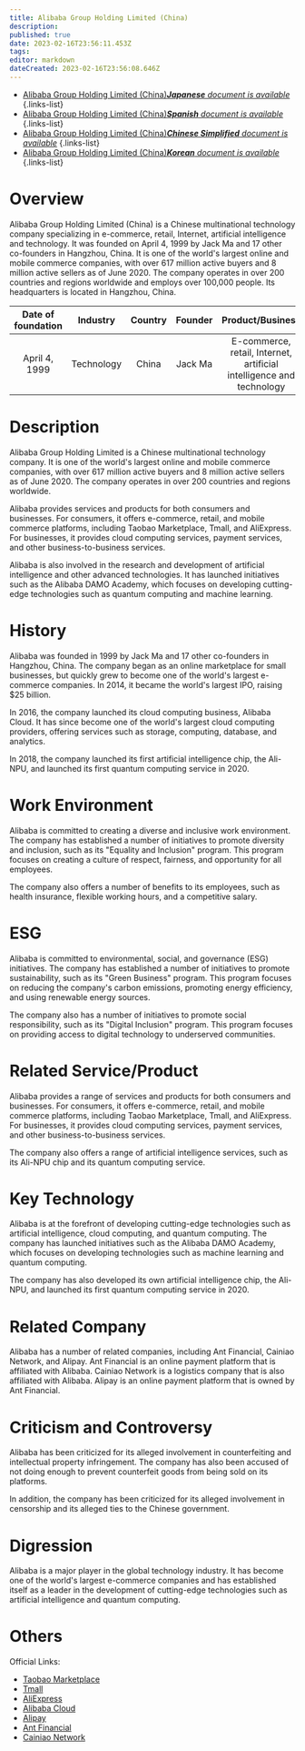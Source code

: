 ```yaml
---
title: Alibaba Group Holding Limited (China)
description: 
published: true
date: 2023-02-16T23:56:11.453Z
tags: 
editor: markdown
dateCreated: 2023-02-16T23:56:08.646Z
---
```


- [Alibaba Group Holding Limited (China)***Japanese** document is available*](/ja/Knowledge-base/Dictionary/Company/alibaba-group-holding-limited-china)
{.links-list}
- [Alibaba Group Holding Limited (China)***Spanish** document is available*](/es/Knowledge-base/Dictionary/Company/alibaba-group-holding-limited-china)
{.links-list}
- [Alibaba Group Holding Limited (China)***Chinese Simplified** document is available*](/zh/Knowledge-base/Dictionary/Company/alibaba-group-holding-limited-china)
{.links-list}
- [Alibaba Group Holding Limited (China)***Korean** document is available*](/ko/Knowledge-base/Dictionary/Company/alibaba-group-holding-limited-china)
{.links-list}


# Overview

Alibaba Group Holding Limited (China) is a Chinese multinational technology company specializing in e-commerce, retail, Internet, artificial intelligence and technology. It was founded on April 4, 1999 by Jack Ma and 17 other co-founders in Hangzhou, China. It is one of the world's largest online and mobile commerce companies, with over 617 million active buyers and 8 million active sellers as of June 2020. The company operates in over 200 countries and regions worldwide and employs over 100,000 people. Its headquarters is located in Hangzhou, China.

| Date of foundation | Industry | Country | Founder | Product/Business | Number of employees | Location of headquarters | Company website |
|:-----------------:|:-------:|:-------:|:-------:|:----------------:|:------------------:|:---------------------:|:----------------:|
| April 4, 1999      | Technology | China | Jack Ma | E-commerce, retail, Internet, artificial intelligence and technology | 100,000+ | Hangzhou, China | [Alibaba Group Holding Limited](https://www.alibabagroup.com) |

# Description

Alibaba Group Holding Limited is a Chinese multinational technology company. It is one of the world's largest online and mobile commerce companies, with over 617 million active buyers and 8 million active sellers as of June 2020. The company operates in over 200 countries and regions worldwide.

Alibaba provides services and products for both consumers and businesses. For consumers, it offers e-commerce, retail, and mobile commerce platforms, including Taobao Marketplace, Tmall, and AliExpress. For businesses, it provides cloud computing services, payment services, and other business-to-business services.

Alibaba is also involved in the research and development of artificial intelligence and other advanced technologies. It has launched initiatives such as the Alibaba DAMO Academy, which focuses on developing cutting-edge technologies such as quantum computing and machine learning.

# History

Alibaba was founded in 1999 by Jack Ma and 17 other co-founders in Hangzhou, China. The company began as an online marketplace for small businesses, but quickly grew to become one of the world's largest e-commerce companies. In 2014, it became the world's largest IPO, raising $25 billion.

In 2016, the company launched its cloud computing business, Alibaba Cloud. It has since become one of the world's largest cloud computing providers, offering services such as storage, computing, database, and analytics.

In 2018, the company launched its first artificial intelligence chip, the Ali-NPU, and launched its first quantum computing service in 2020.

# Work Environment

Alibaba is committed to creating a diverse and inclusive work environment. The company has established a number of initiatives to promote diversity and inclusion, such as its "Equality and Inclusion" program. This program focuses on creating a culture of respect, fairness, and opportunity for all employees.

The company also offers a number of benefits to its employees, such as health insurance, flexible working hours, and a competitive salary.

# ESG

Alibaba is committed to environmental, social, and governance (ESG) initiatives. The company has established a number of initiatives to promote sustainability, such as its "Green Business" program. This program focuses on reducing the company's carbon emissions, promoting energy efficiency, and using renewable energy sources.

The company also has a number of initiatives to promote social responsibility, such as its "Digital Inclusion" program. This program focuses on providing access to digital technology to underserved communities.

# Related Service/Product

Alibaba provides a range of services and products for both consumers and businesses. For consumers, it offers e-commerce, retail, and mobile commerce platforms, including Taobao Marketplace, Tmall, and AliExpress. For businesses, it provides cloud computing services, payment services, and other business-to-business services.

The company also offers a range of artificial intelligence services, such as its Ali-NPU chip and its quantum computing service.

# Key Technology

Alibaba is at the forefront of developing cutting-edge technologies such as artificial intelligence, cloud computing, and quantum computing. The company has launched initiatives such as the Alibaba DAMO Academy, which focuses on developing technologies such as machine learning and quantum computing.

The company has also developed its own artificial intelligence chip, the Ali-NPU, and launched its first quantum computing service in 2020.

# Related Company

Alibaba has a number of related companies, including Ant Financial, Cainiao Network, and Alipay. Ant Financial is an online payment platform that is affiliated with Alibaba. Cainiao Network is a logistics company that is also affiliated with Alibaba. Alipay is an online payment platform that is owned by Ant Financial.

# Criticism and Controversy

Alibaba has been criticized for its alleged involvement in counterfeiting and intellectual property infringement. The company has also been accused of not doing enough to prevent counterfeit goods from being sold on its platforms.

In addition, the company has been criticized for its alleged involvement in censorship and its alleged ties to the Chinese government.

# Digression

Alibaba is a major player in the global technology industry. It has become one of the world's largest e-commerce companies and has established itself as a leader in the development of cutting-edge technologies such as artificial intelligence and quantum computing.

# Others

Official Links:

- [Taobao Marketplace](https://www.taobao.com)
- [Tmall](https://www.tmall.com)
- [AliExpress](https://www.aliexpress.com)
- [Alibaba Cloud](https://www.alibabacloud.com)
- [Alipay](https://www.alipay.com)
- [Ant Financial](https://www.antgroup.com)
- [Cainiao Network](https://www.cainiao.com)
